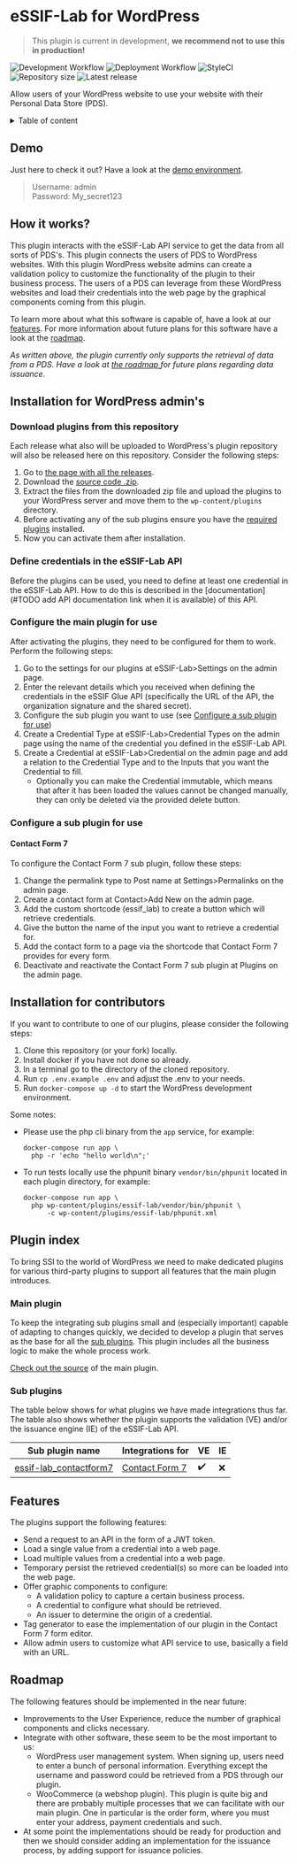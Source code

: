 # eSSIF-Lab for WordPress

> This plugin is current in development, **we recommend not to use this in production!**

![Development Workflow](https://github.com/LSVH/hbo-ict-inno-s2-tno/workflows/Development%20Workflow/badge.svg)
![Deployment Workflow](https://github.com/LSVH/hbo-ict-inno-s2-tno/workflows/Deployment%20Workflow/badge.svg)
![StyleCI](https://github.styleci.io/repos/238925389/shield)
![Repository size](https://img.shields.io/github/repo-size/LSVH/hbo-ict-inno-s2-tno)
![Latest release](https://img.shields.io/github/v/release/LSVH/hbo-ict-inno-s2-tno)

Allow users of your WordPress website to use your website with their Personal Data Store (PDS).

<details>
<summary>Table of content</summary>

## Table of content

- [Demo](#demo)
- [How it works?](#how-it-works)
- [Installation for WordPress admin's](#installation-for-wordpress-admins)
- [Plugin index](#plugin-index)
    - [Main plugin](#main-plugin)
    - [Sub plugins](#sub-plugins)
- [Features](#features)
- [Roadmap](#roadmap)

</details>

## Demo

Just here to check it out? Have a look at the [demo environment](http://essif-lab.ddns.net/wp-login.php).

> Username: admin  
> Password: My_secret123

## How it works?

This plugin interacts with the eSSIF-Lab API service to get the data from all sorts of PDS's. This plugin
connects the users of PDS to WordPress websites. With this plugin WordPress website admins can create a validation
policy to customize the functionality of the plugin to their business process. The users of a PDS can leverage from
these WordPress websites and load their credentials into the web page by the graphical components coming from this
plugin.

To learn more about what this software is capable of, have a look at our [features](#features). For more information
about future plans for this software have a look at the [roadmap](#roadmap). 

_As written above, the plugin currently only supports the retrieval of data from a PDS. Have a look at [the roadmap
](#roadmap) for future plans regarding data issuance._


## Installation for WordPress admin's

### Download plugins from this repository

Each release what also will be uploaded to WordPress's plugin repository will also be released here on this
repository. Consider the following steps:

1. Go to [the page with all the releases](https://github.com/LSVH/hbo-ict-inno-s2-tno/releases/latest).
2. Download the [source code .zip](https://github.com/LSVH/hbo-ict-inno-s2-tno/archive/v1.0.zip).
3. Extract the files from the downloaded zip file and upload the plugins to your WordPress server and move them to the `wp-content/plugins` directory.
4. Before activating any of the sub plugins ensure you have the [required plugins](#sub-plugins) installed.
5. Now you can activate them after installation.

### Define credentials in the eSSIF-Lab API

Before the plugins can be used, you need to define at least one credential in the eSSIF-Lab API. How to do this is described in the [documentation](#TODO add API documentation link when it is available) of this API.

### Configure the main plugin for use

After activating the plugins, they need to be configured for them to work. Perform the following steps:

1. Go to the settings for our plugins at eSSIF-Lab>Settings on the admin page.
2. Enter the relevant details which you received when defining the credentials in the eSSIF Glue API (specifically the URL of the API, the organization signature and the shared secret).
3. Configure the sub plugin you want to use (see [Configure a sub plugin for use](#configure-a-sub-plugin-for-use))
4. Create a Credential Type at eSSIF-Lab>Credential Types on the admin page using the name of the credential you defined in the eSSIF-Lab API.
5. Create a Credential at eSSIF-Lab>Credential on the admin page and add a relation to the Credential Type and to the Inputs that you want the Credential to fill.
   * Optionally you can make the Credential immutable, which means that after it has been loaded the values cannot be changed manually, they can only be deleted via the provided delete button.

### Configure a sub plugin for use
#### Contact Form 7
To configure the Contact Form 7 sub plugin, follow these steps:

1. Change the permalink type to Post name at Settings>Permalinks on the admin page.
2. Create a contact form at Contact>Add New on the admin page.
3. Add the custom shortcode (essif_lab) to create a button which will retrieve credentials.
4. Give the button the name of the input you want to retrieve a credential for.
5. Add the contact form to a page via the shortcode that Contact Form 7 provides for every form.
6. Deactivate and reactivate the Contact Form 7 sub plugin at Plugins on the admin page.

## Installation for contributors

If you want to contribute to one of our plugins, please consider the following steps:

1. Clone this repository (or your fork) locally.
2. Install docker if you have not done so already.
3. In a terminal go to the directory of the cloned repository.
4. Run `cp .env.example .env` and adjust the .env to your needs.
5. Run `docker-compose up -d` to start the WordPress development environment.

Some notes:

- Please use the php cli binary from the `app` service, for example:
  ```
  docker-compose run app \
    php -r 'echo "hello world\n";'
  ```
- To run tests locally use the phpunit binary `vendor/bin/phpunit` located in each plugin directory, for example:
  ```
  docker-compose run app \
    php wp-content/plugins/essif-lab/vendor/bin/phpunit \
        -c wp-content/plugins/essif-lab/phpunit.xml
  ```

## Plugin index

To bring SSI to the world of WordPress we need to make dedicated plugins for various third-party plugins to
support all features that the main plugin introduces.
 
### Main plugin

To keep the integrating sub plugins small and (especially important) capable of adapting to changes quickly, we
decided to develop a plugin that serves as the base for all the [sub plugins](#sub-plugins). This plugin
includes all the business logic to make the whole process work.
  
[Check out the source](plugins/essif-lab) of the main plugin.

### Sub plugins

The table below shows for what plugins we have made integrations thus far. The table also shows whether the plugin
supports the validation (VE) and/or the issuance engine (IE) of the eSSIF-Lab API.
 
| Sub plugin name | Integrations for | VE | IE
|-----------------|------------------|----|---
| [essif-lab_contactform7](plugins/essif-lab_contactform7) | [Contact Form 7](https://wordpress.org/plugins/contact-form-7/) | :heavy_check_mark: | :x:

## Features

The plugins support the following features:

- Send a request to an API in the form of a JWT token.
- Load a single value from a credential into a web page.
- Load multiple values from a credential into a web page.
- Temporary persist the retrieved credential(s) so more can be loaded into the web page.
- Offer graphic components to configure:
    - A validation policy to capture a certain business process.
    - A credential to configure what should be retrieved. 
    - An issuer to determine the origin of a credential.
- Tag generator to ease the implementation of our plugin in the Contact Form 7 form editor.
- Allow admin users to customize what API service to use, basically a field with an URL. 

## Roadmap

The following features should be implemented in the near future:

- Improvements to the User Experience, reduce the number of graphical components and clicks necessary.
- Integrate with other software, these seem to be the most important to us:
    - WordPress user management system. When signing up, users need to enter a bunch of personal information. 
      Everything except the username and password could be retrieved from a PDS through our plugin.
    - WooCommerce (a webshop plugin). This plugin is quite big and there are probably multiple processes that we can
      facilitate with our main plugin. One in particular is the order form, where you must enter your address, payment
      credentials and such.
- At some point the implementations should be ready for production and then we should consider adding an
 implementation for the issuance process, by adding support for issuance policies.
